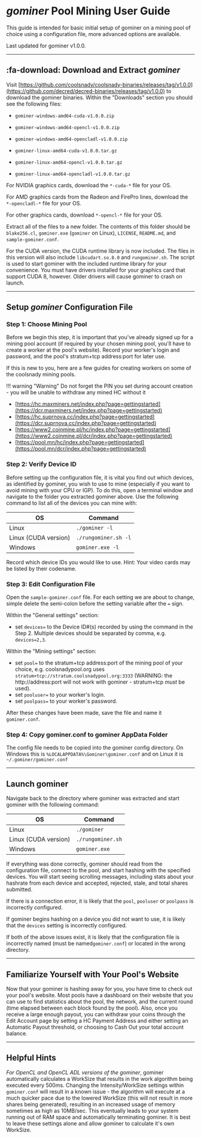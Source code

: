 # *gominer* Pool Mining User Guide

This guide is intended for basic initial setup of gominer on a mining pool of choice using a configuration file, more advanced options are available.

Last updated for gominer v1.0.0.

---

## :fa-download: Download and Extract *gominer*

Visit [https://github.com/coolsnady/coolsnady-binaries/releases/tag/v1.0.0](https://github.com/decred/decred-binaries/releases/tag/v1.0.0) to download the gominer binaries. Within the "Downloads" section you should see the following files:

- `gominer-windows-amd64-cuda-v1.0.0.zip`
- `gominer-windows-amd64-opencl-v1.0.0.zip`
- `gominer-windows-amd64-opencladl-v1.0.0.zip`

- `gominer-linux-amd64-cuda-v1.0.0.tar.gz`
- `gominer-linux-amd64-opencl-v1.0.0.tar.gz`
- `gominer-linux-amd64-opencladl-v1.0.0.tar.gz`

For NVIDIA graphics cards, download the `*-cuda-*` file for your OS.

For AMD graphics cards from the Radeon and FirePro lines, download the `*-opencladl-*` file for your OS.

For other graphics cards, download `*-opencl-*` file for your OS.

Extract all of the files to a new folder. The contents of this folder should be `blake256.cl`, `gominer.exe` (`gominer` on Linux), `LICENSE`, `README.md`, and `sample-gominer.conf`.

For the CUDA version, the CUDA runtime library is now included.  The files in this version will also include `libcudart.so.8.0` and `rungominer.sh`. The script is used to start gominer with the included runtime library for your convenience.  You must have drivers installed for your graphics card that support CUDA 8, however.  Older drivers will cause gominer to crash on launch.

---

## Setup *gominer* Configuration File

### Step 1: Choose Mining Pool

Before we begin this step, it is important that you've already signed up for a mining pool account (if required by your chosen mining pool, you'll have to create a worker at the pool's website). Record your worker's login and password, and the pool's stratum+tcp address:port for later use.

If this is new to you, here are a few guides for creating workers on some of the coolsnady mining pools.

!!! warning "Warning"
    Do not forget the PIN you set during account creation - you will be unable to withdraw any mined HC without it

- [https://hc.maxminers.net/index.php?page=gettingstarted](https://dcr.maxminers.net/index.php?page=gettingstarted)
- [https://hc.suprnova.cc/index.php?page=gettingstarted](https://dcr.suprnova.cc/index.php?page=gettingstarted)
- [https://www2.coinmine.pl/hc/index.php?page=gettingstarted](https://www2.coinmine.pl/dcr/index.php?page=gettingstarted)
- [https://pool.mn/hc/index.php?page=gettingstarted](https://pool.mn/dcr/index.php?page=gettingstarted)

### Step 2: Verify Device ID

Before setting up the configuration file, it is vital you find out which devices, as identified by gominer, you wish to use to mine (especially if you want to avoid mining with your CPU or IGP). To do this, open a terminal window and navigate to the folder you extracted gominer above. Use the following command to list all of the devices you can mine with:

OS                   | Command
---                  | ---
Linux                | `./gominer -l`
Linux (CUDA version) | `./rungominer.sh -l`
Windows              | `gominer.exe -l`

Record which device IDs you would like to use. Hint: Your video cards may be listed by their codename.

### Step 3: Edit Configuration File

Open the `sample-gominer.conf` file. For each setting we are about to change, simple delete the semi-colon before the setting variable after the `=` sign. 

Within the "General settings" section:

- set `devices=` to the Device ID#(s) recorded by using the command in the Step 2. Multiple devices should be separated by comma, e.g. `devices=2,3`.

Within the "Mining settings" section:

- set `pool=` to the stratum+tcp address:port of the mining pool of your choice, e.g. coolsnadypool.org uses `stratum+tcp://stratum.coolsnadypool.org:3333` (WARNING: the http://address:port will not work with gominer - stratum+tcp *must* be used).
- set `pooluser=` to your worker's login.
- set `poolpass=` to your worker's password.

After these changes have been made, save the file and name it `gominer.conf`.

### Step 4: Copy gominer.conf to gominer AppData Folder

The config file needs to be copied into the gominer config directory. On Windows this is `%LOCALAPPDATA%\Gominer\gominer.conf` and on Linux it is `~/.gominer/gominer.conf`

---

## Launch gominer

Navigate back to the directory where gominer was extracted and start gominer with the following command:

OS                   | Command
---                  | ---
Linux                | `./gominer`
Linux (CUDA version) | `./rungominer.sh`
Windows              | `gominer.exe`

If everything was done correctly, gominer should read from the configuration file, connect to the pool, and start hashing with the specified devices. You will start seeing scrolling messages, including stats about your hashrate from each device and accepted, rejected, stale, and total shares submitted.

If there is a connection error, it is likely that the `pool`, `pooluser` or `poolpass` is incorrectly configured.

If gominer begins hashing on a device you did not want to use, it is likely that the `devices` setting is incorrectly configured.

If both of the above issues exist, it is likely that the configuration file is incorrectly named (must be named`gominer.conf`) or located in the wrong directory.

---

## Familiarize Yourself with Your Pool's Website

Now that your gominer is hashing away for you, you have time to check out your pool's website. Most pools have a dashboard on their website that you can use to find statistics about the pool, the network, and the current round (time elapsed between each block found by the pool). Also, once you receive a large enough payout, you can withdraw your coins through the Edit Account page by setting a HC Payment Address and either setting an Automatic Payout threshold, or choosing to Cash Out your total account balance.

---

## Helpful Hints

*For OpenCL and OpenCL ADL versions of the gominer*, gominer automatically calculates a WorkSize that results in the work algorithm being executed every 500ms. Changing the Intensity/WorkSize settings within `gominer.conf` will result in a known issue - the algorithm will execute at a much quicker pace due to the lowered WorkSize (this will not result in more shares being generated), resulting in an increased usage of memory sometimes as high as 10MB/sec. This eventually leads to your system running out of RAM space and automatically terminating gominer. It is best to leave these settings alone and allow gominer to calculate it's own WorkSize.
